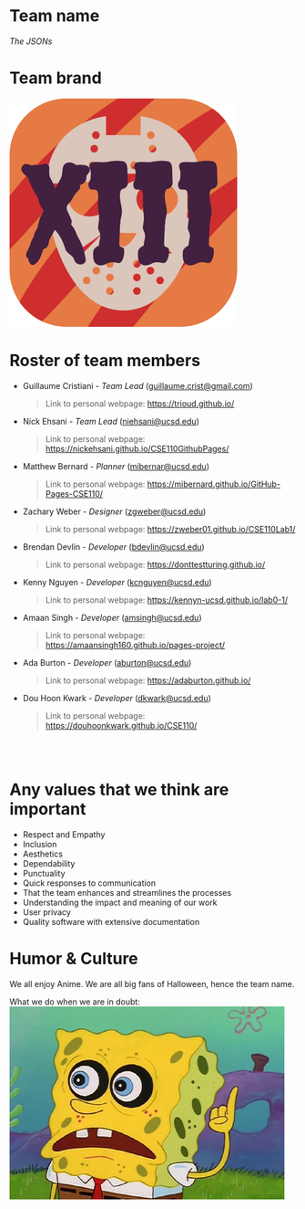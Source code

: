 # **Team name**
  *The JSONs*

# **Team brand**
![The JSONs](images/TheJSONsLogo.svg)

# **Roster of team members**
- Guillaume Cristiani - *Team Lead* (guillaume.crist@gmail.com)
  >Link to personal webpage: https://trioud.github.io/

- Nick Ehsani - *Team Lead* (niehsani@ucsd.edu)
  >Link to personal webpage: https://nickehsani.github.io/CSE110GithubPages/

- Matthew Bernard - *Planner* (mibernar@ucsd.edu)
  >Link to personal webpage: https://mibernard.github.io/GitHub-Pages-CSE110/

- Zachary Weber - *Designer* (zgweber@ucsd.edu)
  >Link to personal webpage: https://zweber01.github.io/CSE110Lab1/

- Brendan Devlin - *Developer* (bdevlin@ucsd.edu)
  >Link to personal webpage: https://donttestturing.github.io/

- Kenny Nguyen - *Developer* (kcnguyen@ucsd.edu)
  >Link to personal webpage: https://kennyn-ucsd.github.io/lab0-1/

- Amaan Singh - *Developer* (amsingh@ucsd.edu)
  >Link to personal webpage: https://amaansingh160.github.io/pages-project/

- Ada Burton - *Developer* (aburton@ucsd.edu)
  >Link to personal webpage: https://adaburton.github.io/
  
- Dou Hoon Kwark - *Developer* (dkwark@ucsd.edu)
  >Link to personal webpage: https://douhoonkwark.github.io/CSE110/ 


<br/> <br/>

# Any values that we think are important
- Respect and Empathy
- Inclusion
- Aesthetics
- Dependability
- Punctuality
- Quick responses to communication 
- That the team enhances and streamlines the processes
- Understanding the impact and meaning of our work
- User privacy
- Quality software with extensive documentation


# Humor & Culture
We all enjoy Anime. We are all big fans of Halloween, hence the team name. 

What we do when we are in doubt:  
![When in Doubt](images/pinkyOut.png)
